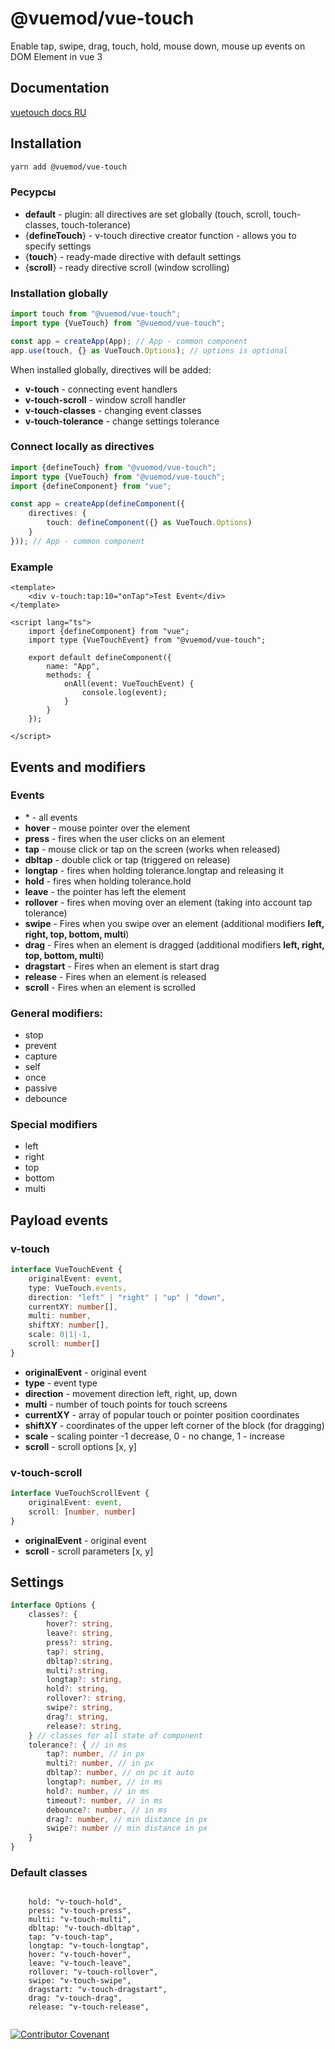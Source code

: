 # @vuemod/vue-touch

Enable tap, swipe, drag, touch, hold, mouse down, mouse up events on DOM Element in vue 3

## Documentation

[vuetouch docs RU](https://webigorkiev.github.io/vuetouch-docs/)

## Installation

```bash
yarn add @vuemod/vue-touch
```
### Ресурсы

- **default** - plugin: all directives are set globally (touch, scroll, touch-classes, touch-tolerance)
- {**defineTouch**} - v-touch directive creator function - allows you to specify settings
- {**touch**} - ready-made directive with default settings
- {**scroll**} - ready directive scroll (window scrolling)


### Installation globally

```typescript
import touch from "@vuemod/vue-touch";
import type {VueTouch} from "@vuemod/vue-touch";

const app = createApp(App); // App - common component
app.use(touch, {} as VueTouch.Options); // options is optional
```

When installed globally, directives will be added:

- **v-touch** - connecting event handlers
- **v-touch-scroll** - window scroll handler
- **v-touch-classes** - changing event classes
- **v-touch-tolerance** - change settings tolerance

### Connect locally as directives

```typescript
import {defineTouch} from "@vuemod/vue-touch";
import type {VueTouch} from "@vuemod/vue-touch";
import {defineComponent} from "vue";

const app = createApp(defineComponent({
    directives: {
        touch: defineComponent({} as VueTouch.Options)
    }
})); // App - common component
```

### Example

```vue
<template>
    <div v-touch:tap:10="onTap">Test Event</div>
</template>

<script lang="ts">
    import {defineComponent} from "vue";
    import type {VueTouchEvent} from "@vuemod/vue-touch";

    export default defineComponent({
        name: "App",
        methods: {
            onAll(event: VueTouchEvent) {
                console.log(event);
            }
        }
    });

</script>
```

## Events and modifiers

### Events

- \* - all events
- **hover** - mouse pointer over the element
- **press** - fires when the user clicks on an element
- **tap** - mouse click or tap on the screen (works when released)
- **dbltap** - double click or tap (triggered on release)
- **longtap** - fires when holding tolerance.longtap and releasing it
- **hold** - fires when holding tolerance.hold
- **leave** - the pointer has left the element
- **rollover** - fires when moving over an element (taking into account tap tolerance)
- **swipe** - Fires when you swipe over an element (additional modifiers **left, right, top, bottom, multi**)
- **drag** - Fires when an element is dragged (additional modifiers **left, right, top, bottom, multi**)
- **dragstart** - Fires when an element is start drag
- **release** - Fires when an element is released
- **scroll** - Fires when an element is scrolled

### General modifiers:

- stop
- prevent
- capture
- self
- once
- passive
- debounce

### Special modifiers

- left
- right
- top
- bottom
- multi

## Payload events

### v-touch

```typescript
interface VueTouchEvent {
    originalEvent: event,
    type: VueTouch.events,
    direction: "left" | "right" | "up" | "down",
    currentXY: number[],
    multi: number,
    shiftXY: number[],
    scale: 0|1|-1,
    scroll: number[]
}
```

* **originalEvent** - original event
* **type** - event type
* **direction** - movement direction left, right, up, down
* **multi** - number of touch points for touch screens
* **currentXY** - array of popular touch or pointer position coordinates
* **shiftXY** - coordinates of the upper left corner of the block (for dragging)
* **scale** - scaling pointer -1 decrease, 0 - no change, 1 - increase
* **scroll** - scroll options [x, y]

### v-touch-scroll

```typescript
interface VueTouchScrollEvent {
    originalEvent: event,
    scroll: [number, number]
}
```

* **originalEvent** - original event
* **scroll** - scroll parameters [x, y]

## Settings

```typescript
interface Options {
    classes?: {
        hover?: string,
        leave?: string,
        press?: string,
        tap?: string,
        dbltap?:string,
        multi?:string,
        longtap?: string,
        hold?: string,
        rollover?: string,
        swipe?: string,
        drag?: string,
        release?: string,
    } // classes for all state of component
    tolerance?: { // in ms
        tap?: number, // in px
        multi?: number, // in px
        dbltap?: number, // on pc it auto
        longtap?: number, // in ms
        hold?: number, // in ms
        timeout?: number, // in ms
        debounce?: number, // in ms
        drag?: number, // min distance in px
        swipe?: number // min distance in px
    }
}
```

### Default classes

```

    hold: "v-touch-hold",
    press: "v-touch-press",
    multi: "v-touch-multi",
    dbltap: "v-touch-dbltap",
    tap: "v-touch-tap",
    longtap: "v-touch-longtap",
    hover: "v-touch-hover",
    leave: "v-touch-leave",
    rollover: "v-touch-rollover",
    swipe: "v-touch-swipe",
    dragstart: "v-touch-dragstart",
    drag: "v-touch-drag",
    release: "v-touch-release",
    
```

[![Contributor Covenant](https://img.shields.io/badge/Contributor%20Covenant-2.1-4baaaa.svg)](code_of_conduct.md)